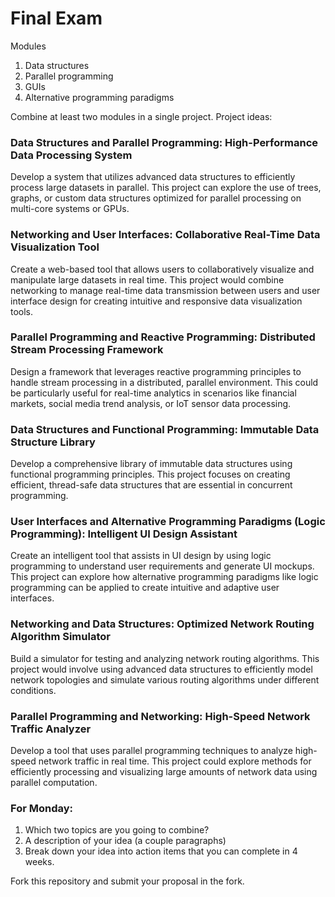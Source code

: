 # Final Exam

Modules

1. Data structures
3. Parallel programming
4. GUIs
5. Alternative programming paradigms

Combine at least two modules in a single project. Project ideas:

### Data Structures and Parallel Programming: High-Performance Data Processing System

Develop a system that utilizes advanced data structures to efficiently process large datasets in parallel. This project can explore the use of trees, graphs, or custom data structures optimized for parallel processing on multi-core systems or GPUs.

### Networking and User Interfaces: Collaborative Real-Time Data Visualization Tool

Create a web-based tool that allows users to collaboratively visualize and manipulate large datasets in real time. This project would combine networking to manage real-time data transmission between users and user interface design for creating intuitive and responsive data visualization tools.

### Parallel Programming and Reactive Programming: Distributed Stream Processing Framework

Design a framework that leverages reactive programming principles to handle stream processing in a distributed, parallel environment. This could be particularly useful for real-time analytics in scenarios like financial markets, social media trend analysis, or IoT sensor data processing.

### Data Structures and Functional Programming: Immutable Data Structure Library

Develop a comprehensive library of immutable data structures using functional programming principles. This project focuses on creating efficient, thread-safe data structures that are essential in concurrent programming.

### User Interfaces and Alternative Programming Paradigms (Logic Programming): Intelligent UI Design Assistant

Create an intelligent tool that assists in UI design by using logic programming to understand user requirements and generate UI mockups. This project can explore how alternative programming paradigms like logic programming can be applied to create intuitive and adaptive user interfaces. 

### Networking and Data Structures: Optimized Network Routing Algorithm Simulator

Build a simulator for testing and analyzing network routing algorithms. This project would involve using advanced data structures to efficiently model network topologies and simulate various routing algorithms under different conditions.

### Parallel Programming and Networking: High-Speed Network Traffic Analyzer

Develop a tool that uses parallel programming techniques to analyze high-speed network traffic in real time. This project could explore methods for efficiently processing and visualizing large amounts of network data using parallel computation.

### For Monday:

1. Which two topics are you going to combine?
2. A description of your idea (a couple paragraphs)
3. Break down your idea into action items that you can complete in 4 weeks. 

Fork this repository and submit your proposal in the fork.


